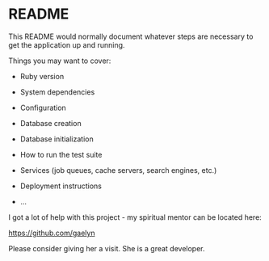 # README

This README would normally document whatever steps are necessary to get the
application up and running.

Things you may want to cover:

* Ruby version

* System dependencies

* Configuration

* Database creation

* Database initialization

* How to run the test suite

* Services (job queues, cache servers, search engines, etc.)

* Deployment instructions

* ...

I got a lot of help with this project - my spiritual mentor can be located here:

https://github.com/gaelyn

Please consider giving her a visit. She is a great developer. 
